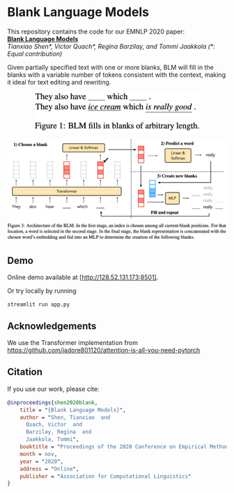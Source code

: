 # Blank Language Models

This repository contains the code for our EMNLP 2020 paper:  
[**Blank Language Models**](https://arxiv.org/abs/2002.03079)  
*Tianxiao Shen&ast;, Victor Quach&ast;, Regina Barzilay, and Tommi Jaakkola (&ast;: Equal contribution)*

Given partially specified text with one or more blanks, BLM will fill in the blanks with a variable number of tokens consistent with the context, making it ideal for text editing and rewriting.

<p align="center"><img width=380 src="img/infill.png"></p>

<p align="center"><img width=900 src="img/model.png"></p>

## Demo

Online demo available at [http://128.52.131.173:8501].

Or try locally by running

```
streamlit run app.py
```


## Acknowledgements
We use the Transformer implementation from https://github.com/jadore801120/attention-is-all-you-need-pytorch


## Citation

If you use our work, please cite:

```bibtex
@inproceedings{shen2020blank,
    title = "{Blank Language Models}",
    author = "Shen, Tianxiao  and
      Quach, Victor  and
      Barzilay, Regina  and
      Jaakkola, Tommi",
    booktitle = "Proceedings of the 2020 Conference on Empirical Methods in Natural Language Processing",
    month = nov,
    year = "2020",
    address = "Online",
    publisher = "Association for Computational Linguistics"
}
```
